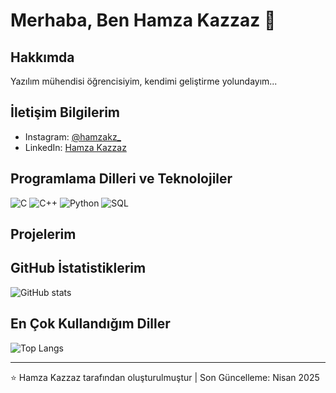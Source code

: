 # Merhaba, Ben Hamza Kazzaz 👋

## Hakkımda
Yazılım mühendisi öğrencisiyim, kendimi geliştirme yolundayım...

## İletişim Bilgilerim
- Instagram: [@hamzakz_](https://instagram.com/hamzakz_)
- LinkedIn: [Hamza Kazzaz](https://linkedin.com/in/hamza-kazzaz-60a534360)

## Programlama Dilleri ve Teknolojiler
<img src="https://img.shields.io/badge/C-00599C?style=for-the-badge&logo=c&logoColor=white" alt="C" />
<img src="https://img.shields.io/badge/C%2B%2B-00599C?style=for-the-badge&logo=c%2B%2B&logoColor=white" alt="C++" />
<img src="https://img.shields.io/badge/Python-3776AB?style=for-the-badge&logo=python&logoColor=white" alt="Python" />
<img src="https://img.shields.io/badge/SQL-4479A1?style=for-the-badge&logo=mysql&logoColor=white" alt="SQL" />

## Projelerim
<!-- Projelerinizi eklemek için aşağıdaki formatı kullanabilirsiniz -->
<!-- 
### [Proje Adı](Proje Linki)
Proje açıklaması buraya gelecek.
-->

## GitHub İstatistiklerim
![GitHub stats](https://github-readme-stats.vercel.app/api?username=HamzaKazzaz&show_icons=true&theme=radical)

## En Çok Kullandığım Diller
![Top Langs](https://github-readme-stats.vercel.app/api/top-langs/?username=HamzaKazzaz&layout=compact&theme=radical)

---
⭐ Hamza Kazzaz tarafından oluşturulmuştur | Son Güncelleme: Nisan 2025
